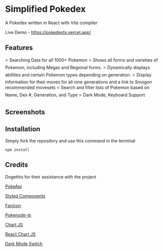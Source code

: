 # Simplified Pokedex

A Pokedex written in React with Vite compiler

Live Demo - https://pokedexts.vercel.app/

## Features

⭐️ Searching Data for all 1000+ Pokemon
⭐️ Shows all forms and varieties of Pokemon, including Megas and Regional forms.
⭐️ Dynamically displays abilities and certain Pokemon types depending on generation.
⭐️ Display information for their moves for all nine generations and a link to Smogon recommended movesets
⭐️ Search and filter lists of Pokemon based on Name, Dex #, Generation, and Type
⭐️ Dark Mode, Keyboard Support

## Screenshots


## Installation 

Simply fork the repository and use this command in the terminal

`npm install`

## Credits

Dogethis for their assistance with the project

[PokeApi](https://pokeapi.co/)

[Styled Components](https://styled-components.com/)

[Favicon](https://icons8.com/) 

[Pokenode-ts](https://pokenode-ts.vercel.app/) 

[Chart JS](https://www.chartjs.org/)

[React Chart JS](https://react-chartjs-2.js.org/) 

[Dark Mode Switch](https://codepen.io/jamesku/pen/YzXMJYj) 




